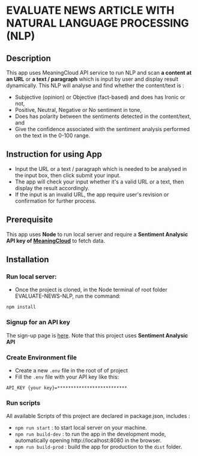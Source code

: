 # EVALUATE NEWS ARTICLE WITH NATURAL LANGUAGE PROCESSING (NLP)

## Description

This app uses MeaningCloud API service to run NLP and scan **a content at an URL** or **a text / paragraph** which is input by user and display result dynamically. This NLP will analyse and find whether the content/text is :

- Subjective (opinion) or Objective (fact-based) and does has Ironic or not,
- Positive, Neutral, Negative or No sentiment in tone,
- Does has polarity between the sentiments detected in the content/text, and
- Give the confidence associated with the sentiment analysis performed on the text in the 0-100 range.

## Instruction for using App

- Input the URL or a text / paragraph which is needed to be analysed in the input box, then click submit your input.
- The app will check your input whether it's a valid URL or a text, then display the result accordingly.
- If the input is an invalid URL, the app require user's revision or confirmation for further process.

## Prerequisite

This app uses **Node** to run local server and require a **Sentiment Analysic API key of [MeaningCloud](https://www.meaningcloud.com/)** to fetch data.

## Installation

### Run local server:

- Once the project is cloned, in the Node terminal of root folder EVALUATE-NEWS-NLP, run the command:

`npm install`

### Signup for an API key

The sign-up page is [here](https://www.meaningcloud.com/developer/login). Note that this project uses **Sentiment Analysic API**

### Create Environment file

- Create a new `.env` file in the root of of project
- Fill the `.env` file with your API key like this:

`API_KEY {your key}=************************** `

### Run scripts

All available Scripts of this project are declared in package.json, includes :

- `npm run start` : to start local server on your machine.
- `npm run build-dev` : to run the app in the development mode, automatically opening http://localhost:8080 in the browser.
- `npm run build-prod` : build the app for production to the `dist` folder.
